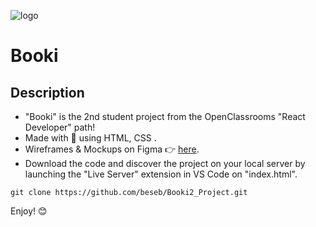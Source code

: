 ![logo]('./images/logo/Booki.png')
# Booki

## Description

- "Booki" is the 2nd student project from the OpenClassrooms "React Developer" path!
- Made with 💖 using HTML, CSS .
- Wireframes & Mockups on Figma 👉 [here](https://www.figma.com/file/B3eLowtWREc9YXzBcGRAHn/Maquettes-Booki?type=design&node-id=3-0&mode=design).
- Download the code and discover the project on your local server by launching the "Live Server" extension in VS Code on "index.html".

```terminal
git clone https://github.com/beseb/Booki2_Project.git
```

Enjoy! 😊
